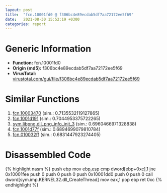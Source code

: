 ```yaml
---
layout: post
title:  "fcn.10001fd0 @ f306bc4e89ecdab5df7aa72172ee5f69"
date:   2021-08-30 15:52:19 +0300
categories: report
---
```


# Generic Information
- **Function:** fcn.10001fd0
- **Origin (md5):** f306bc4e89ecdab5df7aa72172ee5f69
- **VirusTotal:** [virustotal.com/gui/file/f306bc4e89ecdab5df7aa72172ee5f69][virustotal_ref]



# Similar Functions

1. [fcn.10003470][similar_1_ref] (sim.: 0.7135532119127865)
2. [fcn.1001d191][similar_2_ref] (sim.: 0.7044953375722265)
3. [sym.libpng.dll\_png\_info\_init\_3][similar_3_ref] (sim.: 0.6960466971328838)
4. [fcn.1001d77f][similar_4_ref] (sim.: 0.6894699079810784)
5. [fcn.010032ff][similar_5_ref] (sim.: 0.6831447923274405)


# Disassembled Code

{% highlight nasm %}
push ebp
mov ebp,esp
cmp dword[ebp+0xc],1
jne 0x10001fee
push 0
push 0
push 0
push 0x10001dd0
push 0
push 0
call dword[sym.imp.KERNEL32.dll_CreateThread]
mov eax,1
pop ebp
ret 0xc
{% endhighlight %}


[similar_1_ref]: /report/fcn.10003470@b74a1e462e0b6bacec09e2503391e156
[similar_2_ref]: /report/fcn.1001d191@e5d49e0823e602f2ee948ac39d32c1eb
[similar_3_ref]: /report/sym.libpng.dll_png_info_init_3@8612a093e960bd1a5a7c69fa18a840d3
[similar_4_ref]: /report/fcn.1001d77f@481b545f5c18f2fce1caac67ddc419e8
[similar_5_ref]: /report/fcn.010032ff@7be42d186738ec1816397d616de2cb9d
[virustotal_ref]: https://www.virustotal.com/gui/file/f306bc4e89ecdab5df7aa72172ee5f69